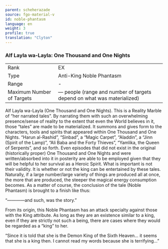```yaml
---
parent: scheherazade
source: fgo-material-v
id: noble-phantasm
language: en
weight: 3
profile: true
translation: "Clyton"
---
```


### Alf Layla wa-Layla: One Thousand and One Nights

<table>
  <tr><td>Rank</td><td>EX</td></tr>
  <tr><td>Type</td><td>Anti-King Noble Phantasm</td></tr>
  <tr><td>Range</td><td>-</td></tr>
  <tr><td>Maximum Number of Targets</td><td>— people (range and number of targets depend on what was materialized)</td></tr>
</table>

Alf Layla wa-Layla (One Thousand and One Nights). This is a Reality Marble of “her narrated tales”. By narrating them with such an overwhelming presence/sense of reality to the extent that even the World believes in it, those “tales” are made to be materialized. It summons and gives form to the characters, tools and spirits that appeared within One Thousand and One Nights. “Harun al-Rashid”, “Sinbad”, a “Magic Carpet”, “Aladdin”, a “Jinn (Spirit of the Lamp)”, “Ali Baba and the Forty Thieves”, “Yamlika, the Queen of Serpents”, and so forth. Even episodes that did not exist in the original (historically proper) One Thousand and One Nights and were written/absorbed into it in posterity are able to be employed given that they will be helpful to her survival as a Heroic Spirit. What is important is not their validity. It is whether or not the king can be entertained by these tales. Naturally, if a large number/large variety of things are produced all at once, the more that are produced, the steeper the magical energy consumption becomes. As a matter of course, the conclusion of the tale (Noble Phantasm) is brought to a finish like thus:

“————and such, was the story.”

From its origin, this Noble Phantasm has an attack specialty against those with the King attribute. As long as they are an existence similar to a king, even if they are strictly not such a being, there are cases where they would be regarded as a “king” to her.

“Since it is told that she is the Demon King of the Sixth Heaven… it seems that she is a king then. I cannot read my words because she is terrifying…”
